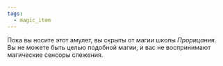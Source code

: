 ```yaml
---
tags:
  - magic_item
---
```


Пока вы носите этот амулет, вы скрыты от магии школы _Прорицания_. Вы не можете быть целью подобной магии, и вас не воспринимают магические сенсоры слежения.